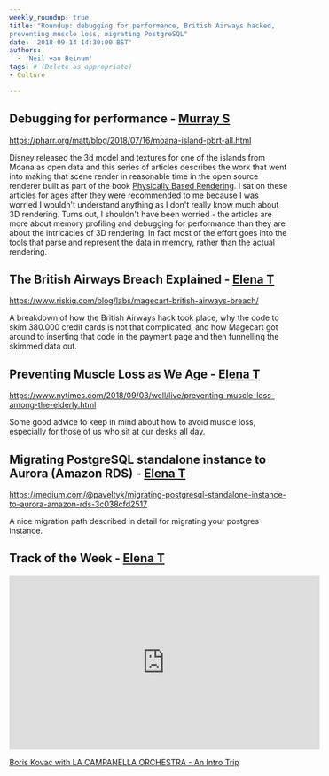 ```yaml
---
weekly_roundup: true
title: "Roundup: debugging for performance, British Airways hacked, 
preventing muscle loss, migrating PostgreSQL"
date: '2018-09-14 14:30:00 BST'
authors:
  - 'Neil van Beinum'
tags: # (Delete as appropriate)
- Culture

---
```


## Debugging for performance - [Murray S](/people#murray-steele)

https://pharr.org/matt/blog/2018/07/16/moana-island-pbrt-all.html

Disney released the 3d model and textures for one of the islands from Moana
as open data and this series of articles describes the work that went into
making that scene render in reasonable time in the open source renderer built
as part of the book [Physically Based Rendering](https://www.pbrt.org/).  I
sat on these articles for ages after they were recommended to me because I was
worried I wouldn't understand anything as I don't really know much about 3D 
rendering.  Turns out, I shouldn't have been worried - the articles are more
about memory profiling and debugging for performance than they are about the
intricacies of 3D rendering.  In fact most of the effort goes into the tools 
that parse and represent the data in memory, rather than the actual rendering.

## The British Airways Breach Explained - [Elena T](/people#elena-tanasoiu)

https://www.riskiq.com/blog/labs/magecart-british-airways-breach/

A breakdown of how the British Airways hack took place, why the code to skim 380.000 credit cards is not that complicated, and how Magecart got around to inserting that code in the payment page and then funnelling the skimmed data out. 

## Preventing Muscle Loss as We Age - [Elena T](/people#elena-tanasoiu)

https://www.nytimes.com/2018/09/03/well/live/preventing-muscle-loss-among-the-elderly.html

Some good advice to keep in mind about how to avoid muscle loss, especially for those of us who sit at our desks all day.

## Migrating PostgreSQL standalone instance to Aurora (Amazon RDS) - [Elena T](/people#elena-tanasoiu)

https://medium.com/@paveltyk/migrating-postgresql-standalone-instance-to-aurora-amazon-rds-3c038cfd2517

A nice migration path described in detail for migrating your postgres instance. 

## Track of the Week - [Elena T](/people#elena-tanasoiu)

<iframe width="560" height="315" src="https://www.youtube.com/embed/8QzHxHk_WoY" frameborder="0" allowfullscreen></iframe>

[Boris Kovac with LA CAMPANELLA ORCHESTRA - An Intro Trip](https://www.youtube.com/watch?v=8QzHxHk_WoY)
